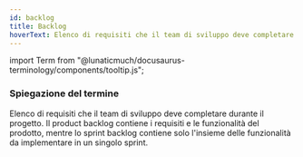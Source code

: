 ```yaml
---
id: backlog
title: Backlog
hoverText: Elenco di requisiti che il team di sviluppo deve completare durante il progetto.
---
```


import Term from "@lunaticmuch/docusaurus-terminology/components/tooltip.js";


### Spiegazione del termine

Elenco di requisiti che il team di sviluppo deve completare durante il <Term popup="Insieme di attività che devono raggiungere determinati obiettivi a partire da determinate specifiche, che hanno una data d’inizio e una data di fine prefissate, che dispongono di risorse limitate e che consumano risorse nel loro svolgersi." reference="/docs/RTB/Termini/Progetto">progetto</Term>. Il product <Term popup="Elenco di requisiti che il team di sviluppo deve completare durante il progetto." reference="/docs/RTB/Termini/Backlog">backlog</Term> contiene i requisiti e le <Term popup="Caratteristica funzionale propria di un prodotto software." reference="/docs/RTB/Termini/Funzionalità">funzionalità</Term> del <Term popup="Insieme di artefatti raccolti ed esposti in modo organizzato che permettono l'utilizzo di un programma da parte di un utente." reference="/docs/RTB/Termini/Prodotto">prodotto</Term>, mentre lo <Term popup="Periodo di tempo definito, tra 1 e 2 settimane, durante il quale il team lavora su un set specifico di obiettivi." reference="/docs/RTB/Termini/Sprint">sprint</Term> <Term popup="Elenco di requisiti che il team di sviluppo deve completare durante il progetto." reference="/docs/RTB/Termini/Backlog">backlog</Term> contiene solo l'insieme delle <Term popup="Caratteristica funzionale propria di un prodotto software." reference="/docs/RTB/Termini/Funzionalità">funzionalità</Term> da implementare in un singolo <Term popup="Periodo di tempo definito, tra 1 e 2 settimane, durante il quale il team lavora su un set specifico di obiettivi." reference="/docs/RTB/Termini/Sprint">sprint</Term>.